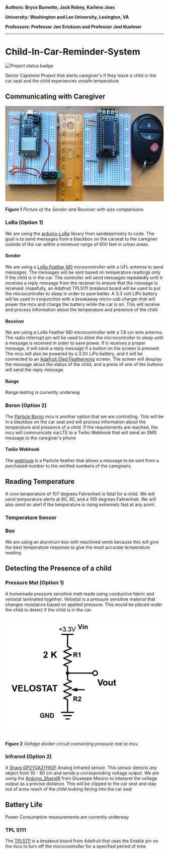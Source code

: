 **Authors:  Bryce Burnette, Jack Robey, Karlens Joas**

**University:  Washington and Lee University, Lexington, VA**

**Professors:  Professor Jon Erickson and Professor Joel Kuehner**
***

# Child-In-Car-Reminder-System
![Project status badge](https://img.shields.io/badge/Project%20status-ACTIVE-brightgreen.svg)

Senior Capstone Project that alerts caregiver's if they leave a child in the car seat and the child experiences unsafe temperature

## Communicating with Caregiver

![Figure 1](/Figures/senderAndReceiver.jpg)

**Figure 1** *Picture of the Sender and Receiver with size comparisons*

### LoRa (Option 1)
We are using the [arduino-LoRa](https://github.com/sandeepmistry/arduino-LoRa) library from sandeepmistry to code. The goal is to send messages from a blackbox on the carseat to the caregiver outside of the car within a minimum range of 600 feet in urban areas.

#### Sender
We are using a [LoRa Feather M0](https://learn.adafruit.com/adafruit-feather-m0-radio-with-lora-radio-module/overview) microcontroller with a UFL antenna to send messages. The messages will be sent based on temperature readings only if the child is in the car. The controller will send messages repeatedly until it receives a reply message from the receiver to ensure that the message is received. Hopefully, an Adafruit TPL5111 breakout board will be used to put the microcontroller to sleep in order to save batter. A 3.3 volt LiPo battery will be used in conjunction with a breakaway micro-usb charger that will power the mcu and charge the battery while the car is on. This will receive and process information about the temperature and presence of the child

#### Receiver
We are using a LoRa Feather M0 microcontroller with a 7.8 cm wire antenna. The radio interrupt pin will be used to allow the microcontroller to sleep until a message is received in order to save power. If it receives a proper message, it will send a reply message if a button on the screen is pressed. The mcu will also be powered by a 3.3V LiPo battery, and it will be connected to an [Adafruit Oled Featherwing](https://www.adafruit.com/product/2900) screen. The screen will desplay the message about the status of the child, and a press of one of the buttons will send the reply message.

#### Range

Range testing is currently underway

### Boron (Option 2)
The [Particle Boron](https://docs.particle.io/boron/) mcu is another option that we are controlling. This will be in a blackbox on the car seat and will process information about the temperature and presence of a child. If the requirements are reached, the mcu will communicate via LTE to a Twilio Webhook that will send an SMS message to the caregiver's phone

#### Twilio Webhook
The [webhook](https://docs.particle.io/tutorials/device-cloud/webhooks/) is a Particle feather that allows a message to be sent from a purchased number to the verified numbers of the caregivers.

## Reading Temperature

A core temperature of 107 degrees Fahrenheit is fatal for a child. We will send temperature alerts at 80, 90, and a 100 degrees Fahrenheit. We will also send an alert if the temperature is rising extremely fast at any point.

### Temperature Sensor

### Box

We are using an aluminum box with machined vents because this will give the best temperature response to give the most accurate temperature reading

## Detecting the Presence of a child

### Pressure Mat (Option 1)
A homemade pressure sensitive matt made using conductive fabric and velostat laminated together. Velostat is a pressure sensitive material that changes resistance based on applied pressure. This would be placed under the child to detect if the child is in the car.

![Figure 2](/Figures/velostatCircuit.png)

**Figure 2** *Voltage divider circuit connecting pressure mat to mcu*

### Infrared (Option 2)
A [Sharp GP2Y0A21YK0F](https://global.sharp/products/device/lineup/data/pdf/datasheet/gp2y0a21yk_e.pdf) Analog Infrared sensor. This sensor detects any object from 10 - 80 cm and sends a corresponding voltage output. We are using the [Arduino_SharpIR](https://github.com/qub1750ul/Arduino_SharpIR) from Giuseppe Masino to interpret the voltage output as a precise distance. This will be clipped to the car seat and stay out of arms reach of the child looking facing into the car seat 

## Battery Life

Power Consumption measurements are currently underway

### TPL 5111

The [TPL5111](https://learn.adafruit.com/adafruit-tpl5111-reset-enable-timer-breakout/overview) is a breakout board from Adafruit that uses the Enable pin on the mcu to turn off the microcontroller for a specified period of time
